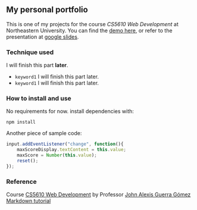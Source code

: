 ## My personal portfolio
This is one of my projects for the course *CS5610 Web Development* at Northeastern University. You can find the [demo here](https://www.google.com/), or refer to the presentation at [google slides](https://www.google.com/slides/about/).

### Technique used
I will finish this part **later**. 
* ```keyword1``` I will finish this part later.
* ```keyword1``` I will finish this part later.

### How to install and use
No requirements for now. 
install dependencies with:
```
npm install
```
Another piece of sample code:
```javascript
input.addEventListener("change", function(){
	maxScoreDisplay.textContent = this.value;
	maxScore = Number(this.value);
	reset();
});
```
### Reference
Course [CS5610 Web Development](https://johnguerra.co/classes/webDevelopment_fall_2020/) by Professor [John Alexis Guerra Gómez](https://johnguerra.co/)
[Markdown tutorial](https://guides.github.com/features/mastering-markdown/)